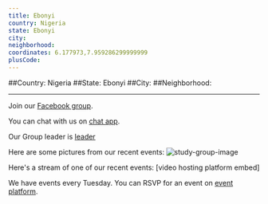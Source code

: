 ```yaml
---
title: Ebonyi
country: Nigeria
state: Ebonyi
city: 
neighborhood: 
coordinates: 6.177973,7.959286299999999
plusCode:
---
```


##Country: Nigeria
##State: Ebonyi
##City: 
##Neighborhood: 
*****
Join our [Facebook group](https://www.facebook.com/groups/free.code.camp.ebonyi/).

You can chat with us on [chat app]().

Our Group leader is [leader]()

Here are some pictures from our recent events:
![study-group-image]()

Here's a stream of one of our recent events:
[video hosting platform embed]

We have events every Tuesday. You can RSVP for an event on [event platform]().
